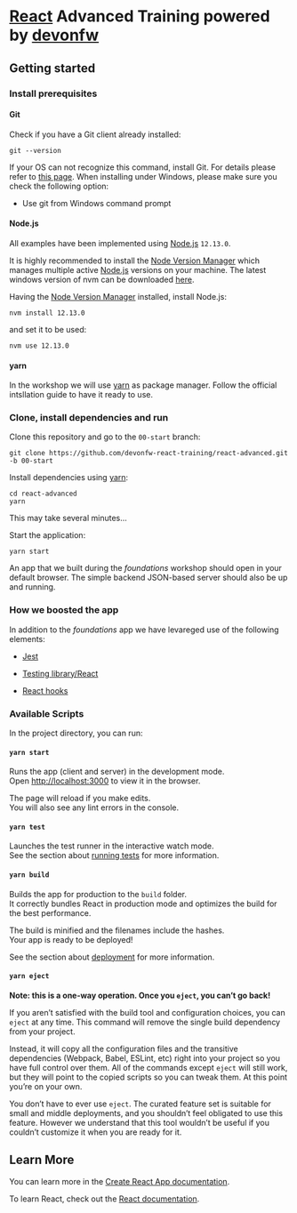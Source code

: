 # [React](https://reactjs.org/) Advanced Training powered by [devonfw](http://devonfw.com/)

## Getting started

### Install prerequisites

#### Git

Check if you have a Git client already installed:

```
git --version
```

If your OS can not recognize this command, install Git. For details please refer to [this page](http://git-scm.com).
When installing under Windows, please make sure you check the following option:

- Use git from Windows command prompt

#### Node.js

All examples have been implemented using [Node.js](https://nodejs.org/) `12.13.0`.

It is highly recommended to install the [Node Version Manager](https://github.com/creationix/nvm) which manages multiple active
[Node.js](https://nodejs.org/) versions on your machine. The latest windows version of nvm can be downloaded [here](https://github.com/coreybutler/nvm-windows/releases/download/1.1.7/nvm-setup.zip).

Having the [Node Version Manager](https://github.com/creationix/nvm) installed, install Node.js:

```
nvm install 12.13.0
```

and set it to be used:

```
nvm use 12.13.0
```

#### yarn

In the workshop we will use [yarn](https://yarnpkg.com/) as package manager. Follow the official intsllation guide to have it ready to use.

### Clone, install dependencies and run

Clone this repository and go to the `00-start` branch:

```
git clone https://github.com/devonfw-react-training/react-advanced.git -b 00-start
```

Install dependencies using [yarn](https://yarnpkg.com/):

```
cd react-advanced
yarn
```

This may take several minutes...

Start the application:

```
yarn start
```

An app that we built during the _foundations_ workshop should open in your default browser.
The simple backend JSON-based server should also be up and running.

### How we boosted the app

In addition to the _foundations_ app we have levareged use of the following elements:

- [Jest](https://jestjs.io/)

- [Testing library/React](https://testing-library.com/docs/react-testing-library/intro)

- [React hooks](https://reactjs.org/docs/hooks-intro.html)

### Available Scripts

In the project directory, you can run:

#### `yarn start`

Runs the app (client and server) in the development mode.<br>
Open [http://localhost:3000](http://localhost:3000) to view it in the browser.

The page will reload if you make edits.<br>
You will also see any lint errors in the console.

#### `yarn test`

Launches the test runner in the interactive watch mode.<br>
See the section about [running tests](https://facebook.github.io/create-react-app/docs/running-tests) for more information.

#### `yarn build`

Builds the app for production to the `build` folder.<br>
It correctly bundles React in production mode and optimizes the build for the best performance.

The build is minified and the filenames include the hashes.<br>
Your app is ready to be deployed!

See the section about [deployment](https://facebook.github.io/create-react-app/docs/deployment) for more information.

#### `yarn eject`

**Note: this is a one-way operation. Once you `eject`, you can’t go back!**

If you aren’t satisfied with the build tool and configuration choices, you can `eject` at any time. This command will remove the single build dependency from your project.

Instead, it will copy all the configuration files and the transitive dependencies (Webpack, Babel, ESLint, etc) right into your project so you have full control over them. All of the commands except `eject` will still work, but they will point to the copied scripts so you can tweak them. At this point you’re on your own.

You don’t have to ever use `eject`. The curated feature set is suitable for small and middle deployments, and you shouldn’t feel obligated to use this feature. However we understand that this tool wouldn’t be useful if you couldn’t customize it when you are ready for it.

## Learn More

You can learn more in the [Create React App documentation](https://facebook.github.io/create-react-app/docs/getting-started).

To learn React, check out the [React documentation](https://reactjs.org/).
